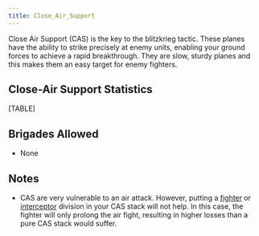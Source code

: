 ```yaml
---
title: Close_Air_Support
---
```

Close Air Support (CAS) is the key to the blitzkrieg tactic. These
planes have the ability to strike precisely at enemy units, enabling
your ground forces to achieve a rapid breakthrough. They are slow,
sturdy planes and this makes them an easy target for enemy fighters.

##  Close-Air Support Statistics 

[TABLE]

##  Brigades Allowed 

-   None

##  Notes 

-   CAS are very vulnerable to an air attack. However, putting a
    [fighter](/wiki/Fighter "Fighter") or
    [interceptor](/wiki/Interceptor "Interceptor") division in your CAS
    stack will not help. In this case, the fighter will only prolong the
    air fight, resulting in higher losses than a pure CAS stack would
    suffer.
